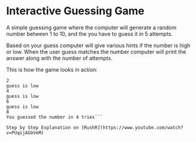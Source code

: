 # Interactive Guessing Game

A simple guessing game where the computer will generate a random number between 1 to 10, and the you have to guess it in 5 attempts.

Based on your guess computer will give various hints if the number is high or low. When the user guess matches the number computer will print the answer along with the number of attempts.

This is how the game looks in action:

```Hello Rudra Guess a number  between 1 to 10:
2
guess is low
4
guess is low
6
guess is low
8
You guessed the number in 4 tries```

Step by Step Explanation on [RushR](https://www.youtube.com/watch?v=PUqijAGbVeM)
